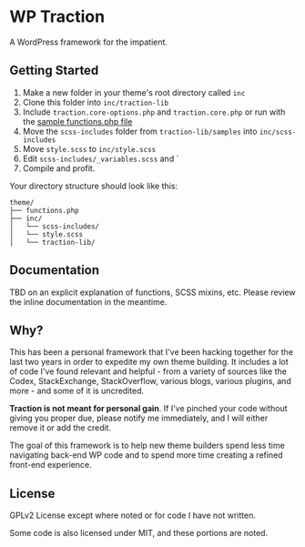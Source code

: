 # WP Traction

A WordPress framework for the impatient.

## Getting Started

1. Make a new folder in your theme's root directory called `inc`
2. Clone this folder into `inc/traction-lib`
3. Include `traction.core-options.php` and `traction.core.php` or run with the [sample functions.php file](http://github.com/tshedor/traction/blob/master/samples/functions.php)
4. Move the `scss-includes` folder from `traction-lib/samples` into `inc/scss-includes`
5. Move `style.scss` to `inc/style.scss`
6. Edit `scss-includes/_variables.scss` and `
7. Compile and profit.

Your directory structure should look like this:

```
theme/
├── functions.php
├── inc/
│   └── scss-includes/
│   └── style.scss
│   └── traction-lib/
```

## Documentation

TBD on an explicit explanation of functions, SCSS mixins, etc. Please review the inline documentation in the meantime.

## Why?

This has been a personal framework that I've been hacking together for the last two years in order to expedite my own theme building. It includes a lot of code I've found relevant and helpful - from a variety of sources like the Codex, StackExchange, StackOverflow, various blogs, various plugins, and more - and some of it is uncredited.

**Traction is not meant for personal gain**. If I've pinched your code without giving you proper due, please notify me immediately, and I will either remove it or add the credit.

The goal of this framework is to help new theme builders spend less time navigating back-end WP code and to spend more time creating a refined front-end experience.

## License

GPLv2 License except where noted or for code I have not written.

Some code is also licensed under MIT, and these portions are noted.
